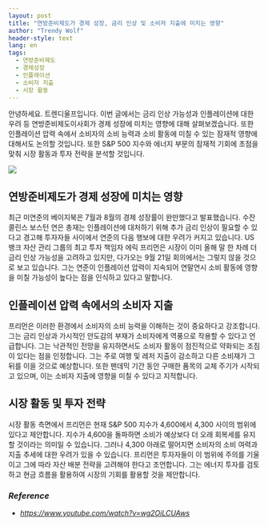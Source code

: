 ```yaml
---
layout: post
title: "연방준비제도가 경제 성장, 금리 인상 및 소비자 지출에 미치는 영향"
author: "Trendy Wolf"
header-style: text
lang: en
tags:
  - 연방준비제도
  - 경제성장
  - 인플레이션
  - 소비자 지출
  - 시장 활동
---
```


안녕하세요. 트렌디울프입니다. 이번 글에서는 금리 인상 가능성과 인플레이션에 대한 우려 등 연방준비제도이사회가 경제 성장에 미치는 영향에 대해 살펴보겠습니다. 또한 인플레이션 압력 속에서 소비자의 소비 능력과 소비 활동에 미칠 수 있는 잠재적 영향에 대해서도 논의할 것입니다. 또한 S&P 500 지수와 에너지 부문의 잠재적 기회에 초점을 맞춰 시장 활동과 투자 전략을 분석할 것입니다.

<img
    src="https://i.ytimg.com/vi/wg2OiLCUAws/hqdefault.jpg"
/>


## 연방준비제도가 경제 성장에 미치는 영향
최근 미연준의 베이지북은 7월과 8월의 경제 성장률이 완만했다고 발표했습니다. 수잔 콜린스 보스턴 연은 총재는 인플레이션에 대처하기 위해 추가 금리 인상이 필요할 수 있다고 경고해 투자자들 사이에서 연준의 다음 행보에 대한 우려가 커지고 있습니다. US 뱅크 자산 관리 그룹의 최고 투자 책임자 에릭 프리먼은 시장이 이미 올해 말 한 차례 더 금리 인상 가능성을 고려하고 있지만, 다가오는 9월 21일 회의에서는 그렇지 않을 것으로 보고 있습니다. 그는 연준이 인플레이션 압력이 지속되어 연말연시 소비 활동에 영향을 미칠 가능성이 높다는 점을 인식하고 있다고 말합니다.

## 인플레이션 압력 속에서의 소비자 지출
프리먼은 이러한 환경에서 소비자의 소비 능력을 이해하는 것이 중요하다고 강조합니다. 그는 금리 인상과 가시적인 안도감의 부재가 소비자에게 역풍으로 작용할 수 있다고 언급합니다. 그는 낙관적인 전망을 유지하면서도 소비자 활동이 점진적으로 약화되는 조짐이 있다는 점을 인정합니다. 그는 주로 여행 및 레저 지출이 감소하고 다른 소비재가 그 뒤를 이을 것으로 예상합니다. 또한 팬데믹 기간 동안 구매한 품목의 교체 주기가 시작되고 있으며, 이는 소비자 지출에 영향을 미칠 수 있다고 지적합니다.

## 시장 활동 및 투자 전략
시장 활동 측면에서 프리먼은 현재 S&P 500 지수가 4,600에서 4,300 사이의 범위에 있다고 제안합니다. 지수가 4,600을 돌파하면 소비가 예상보다 더 오래 회복세를 유지할 것이라는 의미일 수 있습니다. 그러나 4,300 아래로 떨어지면 소비자의 소비 여력과 지출 추세에 대한 우려가 있을 수 있습니다. 프리먼은 투자자들이 이 범위에 주의를 기울이고 그에 따라 자산 배분 전략을 고려해야 한다고 조언합니다. 그는 에너지 투자를 검토하고 현금 흐름을 활용하여 시장의 기회를 활용할 것을 제안합니다.


### _Reference_
- _https://www.youtube.com/watch?v=wg2OiLCUAws_

